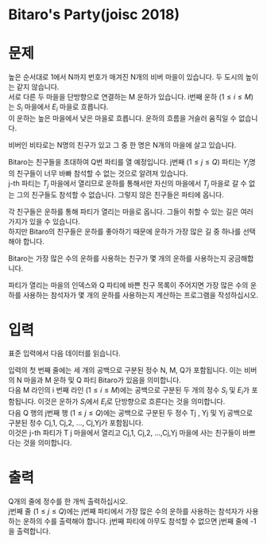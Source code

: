# Bitaro's Party(joisc 2018)
# 문제
높은 순서대로 1에서 N까지 번호가 매겨진 N개의 비버 마을이 있습니다. 두 도시의 높이는 같지 않습니다.    
서로 다른 두 마을을 단방향으로 연결하는 M 운하가 있습니다. i번째 운하 $(1 ≤ i ≤ M)$는 $S_i$ 마을에서 $E_i$ 마을로 흐릅니다.   
이 운하는 높은 마을에서 낮은 마을로 흐릅니다. 운하의 흐름을 거슬러 움직일 수 없습니다.   
   
비버인 비타로는 N명의 친구가 있고 그 중 한 명은 N개의 마을에 살고 있습니다.   
   
Bitaro는 친구들을 초대하여 Q번 파티를 열 예정입니다. j번째 $(1 ≤ j ≤ Q)$ 파티는 $Y_j$명의 친구들이 너무 바빠 참석할 수 없는 것으로 알려져 있습니다.   
j-th 파티는 $T_j$ 마을에서 열리므로 운하를 통해서만 자신의 마을에서 $T_j$ 마을로 갈 수 없는 그의 친구들도 참석할 수 없습니다. 그렇지 않은 친구들은 파티에 옵니다.   
   
각 친구들은 운하를 통해 파티가 열리는 마을로 옵니다. 그들이 취할 수 있는 길은 여러 가지가 있을 수 있습니다.   
하지만 Bitaro의 친구들은 운하를 좋아하기 때문에 운하가 가장 많은 길 중 하나를 선택해야 합니다.   
   
Bitaro는 가장 많은 수의 운하를 사용하는 친구가 몇 개의 운하를 사용하는지 궁금해합니다.   
   
파티가 열리는 마을의 인덱스와 Q 파티에 바쁜 친구 목록이 주어지면 가장 많은 수의 운하를 사용하는 참석자가 몇 개의 운하를 사용하는지 계산하는 프로그램을 작성하십시오.   
# 입력
표준 입력에서 다음 데이터를 읽습니다.   
   
입력의 첫 번째 줄에는 세 개의 공백으로 구분된 정수 N, M, Q가 포함됩니다. 이는 비버의 N 마을과 M 운하 및 Q 파티 Bitaro가 있음을 의미합니다.   
다음 M 라인의 i 번째 라인 $(1 ≤ i ≤ M)$에는 공백으로 구분된 두 개의 정수 $S_i$ 및 $E_i$가 포함됩니다. 
이것은 운하가 $S_i$에서 $E_i$로 단방향으로 흐른다는 것을 의미합니다.   
다음 Q 행의 j번째 행 $(1 ≤ j ≤ Q)$에는 공백으로 구분된 두 정수 Tj , Yj 및 Yj 공백으로 구분된 정수 Cj,1, Cj,2, ..., Cj,Yj가 포함됩니다.    
이것은 j-th 파티가 T j 마을에서 열리고 Cj,1, Cj,2, ...,Cj,Yj 마을에 사는 친구들이 바쁘다는 것을 의미합니다.   
# 출력
Q개의 줄에 정수를 한 개씩 출력하십시오.   
j번째 줄 $(1 ≤ j ≤ Q)$에는 j번째 파티에서 가장 많은 수의 운하를 사용하는 참석자가 사용하는 운하의 수를 출력해야 합니다. j번째 파티에 아무도 참석할 수 없으면 j번째 줄에 -1을 출력합니다.
